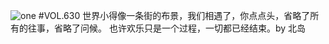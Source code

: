 ![one](http://image.wufazhuce.com/Fnk89mANKQgH7j61BNg1GkRxhqmu)
#VOL.630
世界小得像一条街的布景，我们相遇了，你点点头，省略了所有的往事，省略了问候。 也许欢乐只是一个过程，一切都已经结束。by 北岛